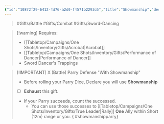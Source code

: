 ```yaml
---
{"id":"10872f29-6412-4d76-a2d0-f4571b2293d5","title":"Showmanship","description":"The show must go on.","publish":true,"date_created":"Friday, May 31st 2024, 11:13:54 pm","date_modified":"Monday, October 14th 2024, 2:22:12 am","editing_lock":true,"live_preview":true,"cssclasses":["mado-heading"],"path":"Tabletop/Campaigns/One Shots/Inventory/Gifts/Showmanship.md","permalink":"/tabletop/campaigns/one-shots/inventory/gifts/showmanship/","PassFrontmatter":true}
---
```



> #Gifts/Battle #Gifts/Combat #Gifts/Sword-Dancing

> [!warning] Requires:
> - [[Tabletop/Campaigns/One Shots/Inventory/Gifts/Acrobat\|Acrobat]]
> - [[Tabletop/Campaigns/One Shots/Inventory/Gifts/Performance of Dancer\|Performance of Dancer]]
> - Sword Dancer's Trappings

> [!IMPORTANT] X (Battle) Parry Defense "With Showmanship"
> - Before rolling your Parry Dice, Declare you will use **Showmanship**
> - [ ] **Exhaust** this gift.
> - If your Parry succeeds, count the successed.
> 	- You can use those successes to [[Tabletop/Campaigns/One Shots/Inventory/Gifts/True Leader\|Rally]] **One** Ally within Short (12m) range or you.
{ #showmanshipparry}

